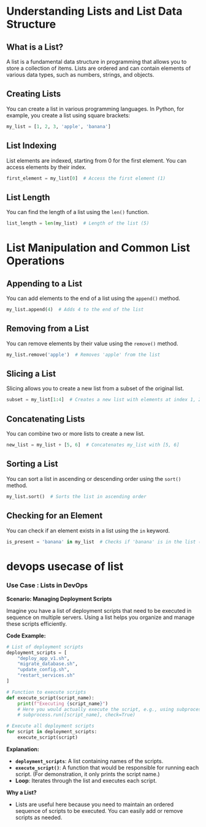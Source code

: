 # Understanding Lists and List Data Structure

## What is a List?
A list is a fundamental data structure in programming that allows you to store a collection of items. Lists are ordered and can contain elements of various data types, such as numbers, strings, and objects.

## Creating Lists
You can create a list in various programming languages. In Python, for example, you create a list using square brackets:
```python
my_list = [1, 2, 3, 'apple', 'banana']
```

## List Indexing
List elements are indexed, starting from 0 for the first element. You can access elements by their index.
```python
first_element = my_list[0]  # Access the first element (1)
```

## List Length
You can find the length of a list using the `len()` function.
```python
list_length = len(my_list)  # Length of the list (5)
```

# List Manipulation and Common List Operations

## Appending to a List
You can add elements to the end of a list using the `append()` method.
```python
my_list.append(4)  # Adds 4 to the end of the list
```

## Removing from a List
You can remove elements by their value using the `remove()` method.
```python
my_list.remove('apple')  # Removes 'apple' from the list
```

## Slicing a List
Slicing allows you to create a new list from a subset of the original list.
```python
subset = my_list[1:4]  # Creates a new list with elements at index 1, 2, and 3
```

## Concatenating Lists
You can combine two or more lists to create a new list.
```python
new_list = my_list + [5, 6]  # Concatenates my_list with [5, 6]
```

## Sorting a List
You can sort a list in ascending or descending order using the `sort()` method.
```python
my_list.sort()  # Sorts the list in ascending order
```

## Checking for an Element
You can check if an element exists in a list using the `in` keyword.
```python
is_present = 'banana' in my_list  # Checks if 'banana' is in the list (True)
```

# devops usecase of list


### Use Case : Lists in DevOps

**Scenario: Managing Deployment Scripts**

Imagine you have a list of deployment scripts that need to be executed in sequence on multiple servers. Using a list helps you organize and manage these scripts efficiently.

**Code Example:**

```python
# List of deployment scripts
deployment_scripts = [
    "deploy_app_v1.sh",
    "migrate_database.sh",
    "update_config.sh",
    "restart_services.sh"
]

# Function to execute scripts
def execute_script(script_name):
    print(f"Executing {script_name}")
    # Here you would actually execute the script, e.g., using subprocess module
    # subprocess.run([script_name], check=True)

# Execute all deployment scripts
for script in deployment_scripts:
    execute_script(script)
```

**Explanation:**
- **`deployment_scripts`**: A list containing names of the scripts.
- **`execute_script()`**: A function that would be responsible for running each script. (For demonstration, it only prints the script name.)
- **Loop**: Iterates through the list and executes each script.

**Why a List?**
- Lists are useful here because you need to maintain an ordered sequence of scripts to be executed. You can easily add or remove scripts as needed.











